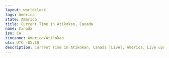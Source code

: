 ```yaml
---
layout: worldclock
tags: America
state: America
title: Current Time in Atikokan, Canada
name: Canada
iso: CA
timezone: America/Atikokan
utc: UTC -05:18
description: Current Time in Atikokan, Canada [Live], America. Live update now time in Atikokan, timezone America/Atikokan, UTC -05:18, Country ISO code & Current Local Time.
---
```


